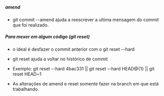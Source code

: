 ##### amend 
  * git commit --amend ajuda a reescrever a ultima mensagem do commit que foi realizado. 

##### Para mexer em algum código (git reset)
  * o ideal é desfazer o commit anterior com o git reset --hard <hashDoCommit>
  * git reset ajuda a voltar no histórico de commit
  * Exemplo: git reset --hard 4bac331 || git reset --hard HEAD@{1} || git reset HEAD~1

* As alterações de amend e reset somente fazer na branch em que está trabalhando.
